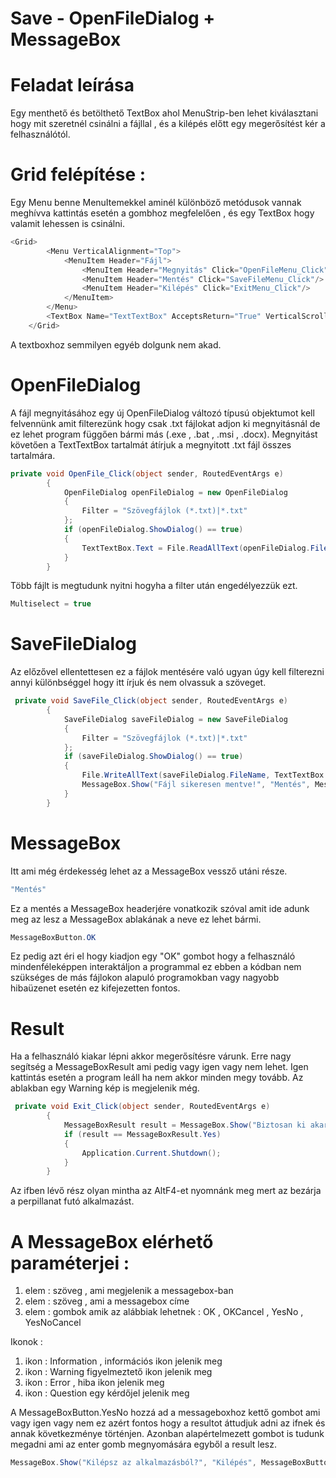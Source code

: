 # Save - OpenFileDialog + MessageBox

# Feladat leírása 

Egy menthető és betölthető TextBox ahol MenuStrip-ben lehet kiválasztani hogy mit szeretnél csinálni a fájllal , és a kilépés előtt egy megerősítést kér a felhasználótól.

# Grid  felépítése : 

Egy Menu benne MenuItemekkel aminél különböző metódusok vannak meghívva kattintás esetén a gombhoz megfelelően , és egy TextBox hogy valamit lehessen is csinálni.

```c#
<Grid>
        <Menu VerticalAlignment="Top">
            <MenuItem Header="Fájl">
                <MenuItem Header="Megnyitás" Click="OpenFileMenu_Click"/>
                <MenuItem Header="Mentés" Click="SaveFileMenu_Click"/>
                <MenuItem Header="Kilépés" Click="ExitMenu_Click"/>
            </MenuItem>
        </Menu>
        <TextBox Name="TextTextBox" AcceptsReturn="True" VerticalScrollBarVisibility="Auto" Margin="10"/>
    </Grid>
```

A textboxhoz semmilyen egyéb dolgunk nem akad.

# OpenFileDialog 

A fájl megnyitásához egy új OpenFileDialog változó típusú objektumot kell felvennünk amit filterezünk hogy csak .txt fájlokat adjon ki megnyitásnál de ez lehet
program függően bármi más (.exe , .bat , .msi , .docx). Megnyitást követően a TextTextBox tartalmát átírjuk a megnyitott .txt fájl összes tartalmára. 

```c#
private void OpenFile_Click(object sender, RoutedEventArgs e)
        {
            OpenFileDialog openFileDialog = new OpenFileDialog
            {
                Filter = "Szövegfájlok (*.txt)|*.txt"
            };
            if (openFileDialog.ShowDialog() == true)
            {
                TextTextBox.Text = File.ReadAllText(openFileDialog.FileName);
            }
        }
```

Több fájlt is megtudunk nyitni hogyha a filter után engedélyezzük ezt.

```c#
Multiselect = true
```

# SaveFileDialog

Az előzővel ellentettesen ez a fájlok mentésére való ugyan úgy kell filterezni annyi különbséggel hogy itt írjuk és nem olvassuk a szöveget.

```c#
 private void SaveFile_Click(object sender, RoutedEventArgs e)
        {
            SaveFileDialog saveFileDialog = new SaveFileDialog
            {
                Filter = "Szövegfájlok (*.txt)|*.txt"
            };
            if (saveFileDialog.ShowDialog() == true)
            {
                File.WriteAllText(saveFileDialog.FileName, TextTextBox.Text);
                MessageBox.Show("Fájl sikeresen mentve!", "Mentés", MessageBoxButton.OK);
            }
        }
```

# MessageBox

Itt ami még érdekesség lehet az a MessageBox vessző utáni része. 

```c#
"Mentés"
```

Ez a mentés a MessageBox headerjére vonatkozik szóval amit ide adunk meg az lesz a MessageBox ablakának a neve ez lehet bármi.

```c#
MessageBoxButton.OK 
```

Ez pedig azt éri el hogy kiadjon egy "OK" gombot hogy a felhasználó mindenféleképpen interaktáljon a programmal ez ebben a kódban nem szükséges
de más fájlokon alapuló programokban vagy nagyobb hibaüzenet esetén ez kifejezetten fontos.

# Result

Ha a felhasználó kiakar lépni akkor megerősítésre várunk.
Erre nagy segítség a MessageBoxResult ami pedig vagy igen vagy nem lehet. Igen kattintás esetén a program leáll ha nem akkor minden megy tovább.
Az ablakban egy Warning kép is megjelenik még.
```c#
 private void Exit_Click(object sender, RoutedEventArgs e)
        {
            MessageBoxResult result = MessageBox.Show("Biztosan ki akar lépni?", "Kilépés", MessageBoxButton.YesNo, MessageBoxImage.Warning);
            if (result == MessageBoxResult.Yes)
            {
                Application.Current.Shutdown();
            }
        }
```

Az ifben lévő rész olyan mintha az AltF4-et nyomnánk meg mert az bezárja a perpillanat futó alkalmazást.

# A MessageBox elérhető paraméterjei : 

 1. elem : szöveg , ami megjelenik a messagebox-ban
 2. elem : szöveg , ami a messagebox címe
 3. elem : gombok amik az alábbiak lehetnek : OK , OKCancel , YesNo , YesNoCancel

Ikonok : 
1. ikon : Information , információs ikon jelenik meg
2. ikon : Warning figyelmeztető ikon jelenik meg
3. ikon : Error , hiba ikon jelenik meg
4. ikon : Question egy kérdőjel jelenik meg

A MessageBoxButton.YesNo hozzá ad a messageboxhoz kettő gombot ami vagy igen vagy nem ez azért fontos hogy a resultot áttudjuk adni az ifnek és annak következménye 
történjen. Azonban alapértelmezett gombot is tudunk megadni ami az enter gomb megnyomására egyből a result lesz.

```c#
MessageBox.Show("Kilépsz az alkalmazásból?", "Kilépés", MessageBoxButton.YesNo, MessageBoxImage.Question, MessageBoxResult.No);
```

